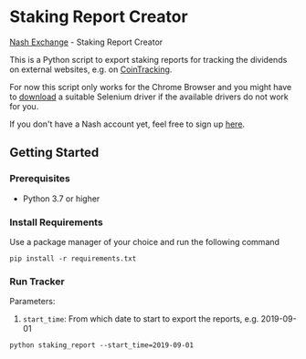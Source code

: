 # Staking Report Creator

[Nash Exchange](https://nash.io) - Staking Report Creator

This is a Python script to export staking reports for tracking the dividends on external websites, e.g. on [CoinTracking](https://cointracking.info).

For now this script only works for the Chrome Browser and you might have to [download](https://chromedriver.storage.googleapis.com/index.html) a suitable Selenium driver if the available drivers do not work for you.

If you don't have a Nash account yet, feel free to sign up [here](https://app.nash.io/create-account?code=2TnCEZ).

## Getting Started

### Prerequisites
- Python 3.7 or higher

### Install Requirements
Use a package manager of your choice and run the following command
````
pip install -r requirements.txt
````
### Run Tracker

Parameters:
1. ``start_time``: From which date to start to export the reports, e.g. 2019-09-01

````
python staking_report --start_time=2019-09-01
````
